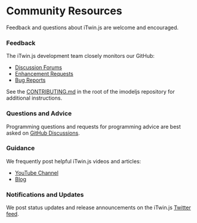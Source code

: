 # Community Resources

Feedback and questions about iTwin.js are welcome and encouraged.

### Feedback

The iTwin.js development team closely monitors our GitHub:

- [Discussion Forums](https://github.com/iTwin/itwinjs-core/discussions)
- [Enhancement Requests](https://github.com/imodeljs/imodeljs/labels/enhancement)
- [Bug Reports](https://github.com/imodeljs/imodeljs/labels/bug)

See the [CONTRIBUTING.md](https://github.com/imodeljs/imodeljs/blob/master/CONTRIBUTING.md) in the root of the imodeljs repository for additional instructions.

### Questions and Advice

Programming questions and requests for programming advice are best asked on [GitHub Discussions](https://github.com/imodeljs/imodeljs/discussions).

### Guidance

We frequently post helpful iTwin.js videos and articles:

- [YouTube Channel](https://www.youtube.com/channel/UCs4HxiWI4o4bzayG5QnxaIA/featured)
- [Blog](https://medium.com/itwinjs)

### Notifications and Updates

We post status updates and release announcements on the iTwin.js [Twitter feed](https://twitter.com/imodeljs).
